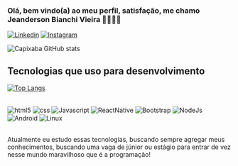 ### Olá, bem vindo(a) ao meu perfil, satisfação, me chamo Jeanderson Bianchi Vieira ✍🏻🧒🏻

[![Linkedin](https://img.shields.io/badge/LinkedIn-0077B5?style=for-the-badge&logo=linkedin&logoColor=white)](https://www.linkedin.com/in/jeanderson-bianchi-vieira-5a348816a)
[![Instagram](https://img.shields.io/badge/Instagram-E4405F?style=for-the-badge&logo=instagram&logoColor=white)](https://www.instagram.com/jean_bianchivieira)

![Capixaba GitHub stats](https://github-readme-stats.vercel.app/api?username=JeanCapixaba&show_icons=true&theme=dracula)

## Tecnologias que uso para desenvolvimento

[![Top Langs](https://github-readme-stats.vercel.app/api/top-langs/?username=JeanCapixaba)](https://github.com/anuraghazra/github-readme-stats)

<div style="display: inline_block"><br/>
  <img align="Center" alt="html5" src="https://img.shields.io/badge/HTML5-E34F26?style=for-the-badge&logo=html5&logoColor=white" />
    <img align="Center" alt="css" src="https://img.shields.io/badge/CSS-239120?&style=for-the-badge&logo=css3&logoColor=white" /> 
      <img align="Center" alt="Javascript" src="https://img.shields.io/badge/JavaScript-F7DF1E?style=for-the-badge&logo=javascript&logoColor=black" />      
        <img align="Center" alt="ReactNative" src="https://img.shields.io/badge/React_Native-20232A?style=for-the-badge&logo=react&logoColor=61DAFB" />  
          <img align="Center" alt="Bootstrap" src="https://img.shields.io/badge/Bootstrap-563D7C?style=for-the-badge&logo=bootstrap&logoColor=white" />
            <img align="Center" alt="NodeJs" src="https://img.shields.io/badge/Node.js-43853D?style=for-the-badge&logo=node.js&logoColor=white" />  
              <img align="Center" alt="Android" src="https://img.shields.io/badge/Android-3DDC84?style=for-the-badge&logo=android&logoColor=white" />
                <img align="Center" alt="Linux" src="https://img.shields.io/badge/Linux-FCC624?style=for-the-badge&logo=linux&logoColor=black" />
  <div><br/>
    
 Atualmente eu estudo essas tecnologias, buscando sempre agregar meus conhecimentos, buscando uma vaga de júnior ou estágio para entrar de vez nesse mundo maravilhoso que é a programação!
